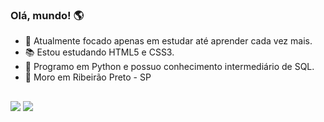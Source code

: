 ### Olá, mundo! 🌎


- 💼 Atualmente focado apenas em estudar até aprender cada vez mais.
- 📚 Estou estudando HTML5 e CSS3.
- 🧠 Programo em Python e possuo conhecimento intermediário de SQL.
- 📌 Moro em Ribeirão Preto - SP
##  
 

<div>
 <a href="https://instagram.com/og.enzo7" target="_blank"><img src="https://img.shields.io/badge/-Instagram-%23E4405F?style=for-the-badge&logo=instagram&logoColor=white" target="_blank"></a>
  <a href = "mailto:enzolima527@gmail.com"><img src="https://img.shields.io/badge/-Gmail-%23333?style=for-the-badge&logo=gmail&logoColor=white" target="_blank"></a>
</div>

